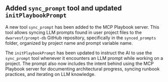 ## Added `sync_prompt` tool and updated `initPlaybookPrompt`

A new tool `sync_prompt` has been added to the MCP Playbook server. This tool allows syncing LLM prompts found in user project files to the `dwarvesf/prompt-db` GitHub repository, specifically in the `synced_prompts` folder, organized by project name and prompt variable name.

The `initPlaybookPrompt` has been updated to instruct the AI to use the `sync_prompt` tool whenever it encounters an LLM prompt while working on a project. The prompt also now includes the intent behind using the MCP Playbook server for documenting architectural progress, syncing runbook practices, and iterating on LLM knowledge.
